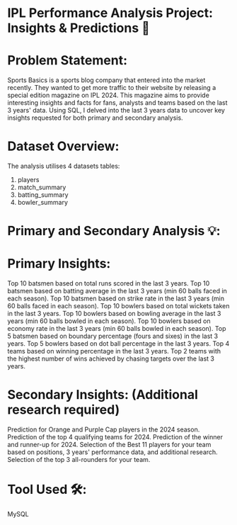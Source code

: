 # IPL Performance Analysis Project: Insights & Predictions 🏏

# Problem Statement:
Sports Basics is a sports blog company that entered into the market recently.
They wanted to get more traffic to their website by releasing a special edition magazine on IPL 2024.
This magazine aims to provide interesting insights and facts for fans, analysts and teams based on the last 3 years' data.
Using SQL, I delved into the last 3 years data to uncover key insights requested for both primary and secondary analysis.

# Dataset Overview:

The analysis utilises 4 datasets tables:
1. players
2. match_summary 
3. batting_summary
4. bowler_summary

# Primary and Secondary Analysis 💡:

# Primary Insights:

Top 10 batsmen based on total runs scored in the last 3 years.
Top 10 batsmen based on batting average in the last 3 years (min 60 balls faced in each season).
Top 10 batsmen based on strike rate in the last 3 years (min 60 balls faced in each season).
Top 10 bowlers based on total wickets taken in the last 3 years.
Top 10 bowlers based on bowling average in the last 3 years (min 60 balls bowled in each season).
Top 10 bowlers based on economy rate in the last 3 years (min 60 balls bowled in each season).
Top 5 batsmen based on boundary percentage (fours and sixes) in the last 3 years.
Top 5 bowlers based on dot ball percentage in the last 3 years.
Top 4 teams based on winning percentage in the last 3 years.
Top 2 teams with the highest number of wins achieved by chasing targets over the last 3 years.

# Secondary Insights: (Additional research required)

Prediction for Orange and Purple Cap players in the 2024 season.
Prediction of the top 4 qualifying teams for 2024.
Prediction of the winner and runner-up for 2024.
Selection of the Best 11 players for your team based on positions, 3 years' performance data, and additional research.
Selection of the top 3 all-rounders for your team.

# Tool Used 🛠️:

MySQL
